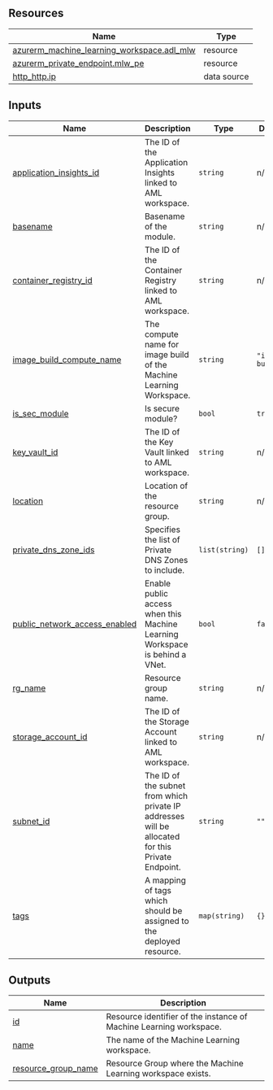 <!-- BEGIN_TF_DOCS -->
## Resources

| Name | Type |
|------|------|
| [azurerm_machine_learning_workspace.adl_mlw](https://registry.terraform.io/providers/hashicorp/azurerm/latest/docs/resources/machine_learning_workspace) | resource |
| [azurerm_private_endpoint.mlw_pe](https://registry.terraform.io/providers/hashicorp/azurerm/latest/docs/resources/private_endpoint) | resource |
| [http_http.ip](https://registry.terraform.io/providers/hashicorp/http/latest/docs/data-sources/http) | data source |

## Inputs

| Name | Description | Type | Default | Required |
|------|-------------|------|---------|:--------:|
| <a name="input_application_insights_id"></a> [application\_insights\_id](#input\_application\_insights\_id) | The ID of the Application Insights linked to AML workspace. | `string` | n/a | yes |
| <a name="input_basename"></a> [basename](#input\_basename) | Basename of the module. | `string` | n/a | yes |
| <a name="input_container_registry_id"></a> [container\_registry\_id](#input\_container\_registry\_id) | The ID of the Container Registry linked to AML workspace. | `string` | n/a | yes |
| <a name="input_image_build_compute_name"></a> [image\_build\_compute\_name](#input\_image\_build\_compute\_name) | The compute name for image build of the Machine Learning Workspace. | `string` | `"image-builder"` | no |
| <a name="input_is_sec_module"></a> [is\_sec\_module](#input\_is\_sec\_module) | Is secure module? | `bool` | `true` | no |
| <a name="input_key_vault_id"></a> [key\_vault\_id](#input\_key\_vault\_id) | The ID of the Key Vault linked to AML workspace. | `string` | n/a | yes |
| <a name="input_location"></a> [location](#input\_location) | Location of the resource group. | `string` | n/a | yes |
| <a name="input_private_dns_zone_ids"></a> [private\_dns\_zone\_ids](#input\_private\_dns\_zone\_ids) | Specifies the list of Private DNS Zones to include. | `list(string)` | `[]` | no |
| <a name="input_public_network_access_enabled"></a> [public\_network\_access\_enabled](#input\_public\_network\_access\_enabled) | Enable public access when this Machine Learning Workspace is behind a VNet. | `bool` | `false` | no |
| <a name="input_rg_name"></a> [rg\_name](#input\_rg\_name) | Resource group name. | `string` | n/a | yes |
| <a name="input_storage_account_id"></a> [storage\_account\_id](#input\_storage\_account\_id) | The ID of the Storage Account linked to AML workspace. | `string` | n/a | yes |
| <a name="input_subnet_id"></a> [subnet\_id](#input\_subnet\_id) | The ID of the subnet from which private IP addresses will be allocated for this Private Endpoint. | `string` | `""` | no |
| <a name="input_tags"></a> [tags](#input\_tags) | A mapping of tags which should be assigned to the deployed resource. | `map(string)` | `{}` | no |

## Outputs

| Name | Description |
|------|-------------|
| <a name="output_id"></a> [id](#output\_id) | Resource identifier of the instance of Machine Learning workspace. |
| <a name="output_name"></a> [name](#output\_name) | The name of the Machine Learning workspace. |
| <a name="output_resource_group_name"></a> [resource\_group\_name](#output\_resource\_group\_name) | Resource Group where the Machine Learning workspace exists. |
<!-- END_TF_DOCS -->